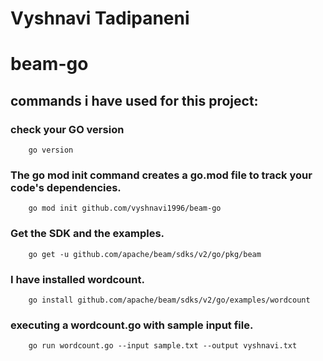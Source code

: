 # Vyshnavi Tadipaneni
# beam-go

## commands i have used for this project:
### check your GO version
        go version
### The go mod init command creates a go.mod file to track your code's dependencies.
        go mod init github.com/vyshnavi1996/beam-go
### Get the SDK and the examples.
        go get -u github.com/apache/beam/sdks/v2/go/pkg/beam
### I have installed wordcount.
        go install github.com/apache/beam/sdks/v2/go/examples/wordcount
### executing a wordcount.go with sample input file.
        go run wordcount.go --input sample.txt --output vyshnavi.txt
